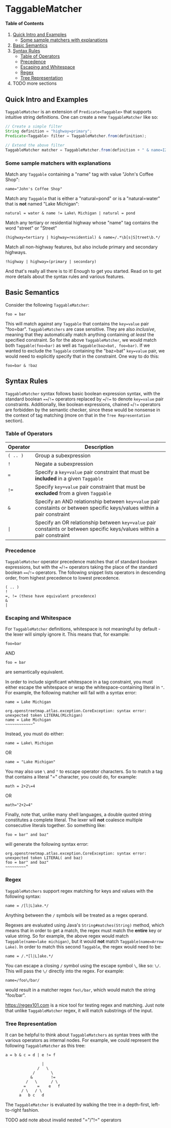 # TaggableMatcher

#### Table of Contents
1. [Quick Intro and Examples](#quick-intro-and-examples)
   * [Some sample matchers with explanations](#some-sample-matchers-with-explanations)
2. [Basic Semantics](#basic-semantics)
3. [Syntax Rules](#syntax-rules)
   * [Table of Operators](#table-of-operators)
   * [Precedence](#precedence)
   * [Escaping and Whitespace](#escaping-and-whitespace)
   * [Regex](#regex)
   * [Tree Representation](#tree-representation)
4. TODO more sections

## Quick Intro and Examples
`TaggableMatcher` is an extension of `Predicate<Taggable>` that supports intuitive string definitions.
One can create a new `TaggableMatcher` like so:

```java
// Create a simple filter
String definition = "highway=primary";
Predicate<Taggable> filter = TaggableMatcher.from(definition);

// Extend the above filter
TaggableMatcher matcher = TaggableMatcher.from(definition + " & name=I280");
```

### Some sample matchers with explanations

Match any `Taggable` containing a "name" tag with value "John's Coffee Shop":
```
name="John's Coffee Shop"
```

Match any `Taggable` that is either a "natural=pond" or is a "natural=water" that is **not** named "Lake Michigan":
```
natural = water & name != Lake\ Michigan | natural = pond
```

Match any tertiary or residential highway whose "name" tag contains the word "street" or "Street"
```
(highway=tertiary | highway=residential) & name=/.*\b[s|S]treet\b.*/
```

Match all non-highway features, but also include primary and secondary highways.
```
!highway | highway=(primary | secondary)
```

And that's really all there is to it! Enough to get you started. Read on to get more details about
the syntax rules and various features.

## Basic Semantics
Consider the following `TaggableMatcher`:
```
foo = bar
```
This will match against any `Taggable` that contains the `key=value` pair "foo=bar". `TaggableMatchers`
are case sensitive. They are also *inclusive*, meaning that they automatically match anything containing *at least*
the specified constraint. So for the above `TaggableMatcher`, we would match both `Taggable(foo=bar)` as well
as `Taggable(baz=bat, foo=bar)`. If we wanted to exclude the `Taggable` containing the "baz=bat"
`key=value` pair, we would need to explicitly specify that in the constraint. One way to do this:
```
foo=bar & !baz
```

## Syntax Rules
`TaggableMatcher` syntax follows basic boolean expression syntax, with the standard boolean `==`/`!=`
operators replaced by `=`/`!=` to denote `key=value` pair constraints. Additionally, like boolean expressions,
chained `=`/`!=` operators are forbidden by the semantic checker, since these would be nonsense in
the context of tag matching (more on that in the `Tree Representation` section).

### Table of Operators
| Operator | Description |
| -------- | ----------- |
| `( .. )` | Group a subexpression |
| `!` | Negate a subexpression |
| `=` | Specify a `key=value` pair constraint that must be **included** in a given `Taggable` |
| `!=` | Specify `key=value` pair constraint that must be **excluded** from a given `Taggable` |
| `&` | Specify an AND relationship between `key=value` pair constaints or between specific keys/values within a pair constraint |
| `\|` | Specify an OR relationship between `key=value` pair constaints or between specific keys/values within a pair constraint |

### Precedence
`TaggableMatcher` operator precedence matches that of standard boolean expressions, but with the `=`/`!=` operators
taking the place of the standard boolean `==`/`!=` operators. The following snippet lists operators in descending order,
from highest precedence to lowest precedence.
```
( .. )
!
=, != (these have equivalent precedence)
&
|
```


### Escaping and Whitespace
For `TaggableMatcher` definitions, whitespace is not meaningful by default - the lexer will simply ignore it.
This means that, for example:
```
foo=bar
```
AND
```
foo = bar
```
are semantically equivalent.

In order to include significant whitespace in a tag constraint, you must either escape the whitespace or wrap
the whitespace-containing literal in `"`. For example, the following matcher will fail with a syntax error:
```
name = Lake Michigan

org.openstreetmap.atlas.exception.CoreException: syntax error: unexpected token LITERAL(Michigan)
name = Lake Michigan
~~~~~~~~~~~~^
```
Instead, you must do either:
```
name = Lake\ Michigan
```
OR
```
name = "Lake Michigan"
```

You may also use `\` and `"` to escape operator characters. So to match a tag that contains a literal "=" character, you
could do, for example:
```
math = 2+2\=4
```
OR
```
math="2+2=4"
```

Finally, note that, unlike many shell languages, a double quoted string constitutes a complete literal. The lexer will
**not** coalesce multiple consecutive literals together. So something like:
```
foo = bar" and baz"
```
will generate the following syntax error:
```
org.openstreetmap.atlas.exception.CoreException: syntax error: unexpected token LITERAL( and baz)
foo = bar" and baz"
~~~~~~~~~^
```

### Regex
`TaggableMatchers` support regex matching for keys and values with the following syntax:
```
name = /[l|L]ake.*/
```
Anything between the `/` symbols will be treated as a regex operand.

Regexes are evaluated using
Java's `String#matches(String)` method, which means that in order to get a match, the regex must match the
**entire** key or value string. So for example, the above regex would match `Taggable(name=lake michigan)`,
but it would **not** match `Taggable(name=Arrow Lake)`. In order to match this second `Taggable`, the
regex would need to be:
```
name = /.*[l|L]ake.*/
```

You can escape a closing `/` symbol using the escape symbol `\`, like so: `\/`. This will pass the `\/` directly
into the regex. For example:
```
name=/foo\/bar/
```
would result in a matcher regex `foo\/bar`, which would match the string "foo/bar".

https://regex101.com is a nice tool for testing regex and matching. Just note that unlike `TaggableMatcher` regex,
it will match substrings of the input.

### Tree Representation
It can be helpful to think about `TaggableMatchers` as syntax trees with the various operators as internal nodes.
For example, we could represent the following `TaggableMatcher` as this tree:
```
a = b & c = d | e != f
```
```
                |
              /   \
            /       \
           &        !=
         /   \      / \
        =     =    e   f
       / \   / \
      a   b c   d
```
The `TaggableMatcher` is evaluated by walking the tree in a depth-first, left-to-right fashion.

TODO add note about invalid nested "="/"!=" operators

